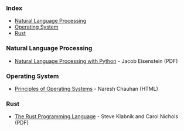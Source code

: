 ### Index

* [Natural Language Processing](#natural-language-processing)
* [Operating System](#operating-system)
* [Rust](#rust)

### Natural Language Processing

* [Natural Language Processing with Python](https://cseweb.ucsd.edu/~nnakashole/teaching/eisenstein-nov18.pdf) - Jacob Eisenstein (PDF)

### Operating System

* [Principles of Operating Systems](https://pdfcoffee.com/qdownload/principles-of-operating-systems-pdf-free.html) - Naresh Chauhan (HTML)

### Rust

* [The Rust Programming Language](https://dl.ebooksworld.ir/motoman/No.Starch.Press.The.Rust.Programming.Language.www.EBooksWorld.ir.pdf) - Steve Klabnik and Carol Nichols (PDF)
